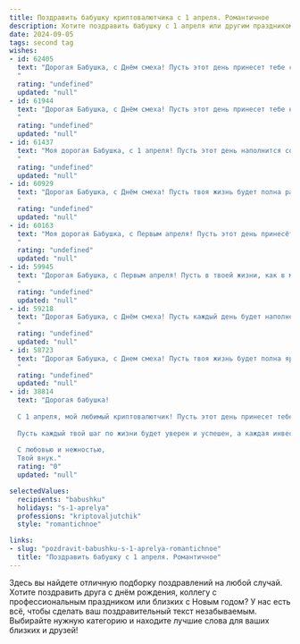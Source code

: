 ```yaml
---
title: Поздравить бабушку криптовалютчика с 1 апреля. Романтичное
description: Хотите поздравить бабушку с 1 апреля или другим праздником? Наш ИИ создаст незабываемое поздравление, а вы обязательно выделитесь среди других.  
date: 2024-09-05
tags: second tag
wishes:
- id: 62405
  text: "Дорогая Бабушка, с Днём смеха! Пусть этот день принесет тебе столько же радости и юмора, сколько ты даришь нам своим теплом и заботой.  Будь счастлива, любима,  и пусть твоя жизнь будет такой же яркой, как мир криптовалют, которым ты так увлечена! 🎉
  "
  rating: "undefined"
  updated: "null"
- id: 61944
  text: "Дорогая Бабушка, с Днём смеха! Пусть этот день принесет тебе не только улыбки, но и  счастье, любовь, и, конечно, прибыль от твоих вложений в криптовалюту.  ❤️
  "
  rating: "undefined"
  updated: "null"
- id: 61437
  text: "Моя дорогая Бабушка, с 1 апреля! Пусть этот день наполнится солнечным светом, как сияние биткоина, и принесет тебе море радости, как рост криптовалютного рынка!
  "
  rating: "undefined"
  updated: "null"
- id: 60929
  text: "Дорогая Бабушка, с Днём смеха! Пусть твоя жизнь будет полна радости, как майский луг цветами, а удача всегда ходит рядом, как верный друг. Желаю тебе успехов в мире криптовалют, пусть твои инвестиции растут, как весенние ростки!
  "
  rating: "undefined"
  updated: "null"
- id: 60163
  text: "Моя дорогая Бабушка, с Первым апреля! Пусть этот день принесёт тебе не только улыбки и смех, но и новые, блестящие идеи в мире криптовалют. Ты - настоящая королева цифрового мира, и я всегда восхищаюсь твоей смелостью и уверенностью. Пусть удача всегда сопутствует твоим сделкам, а биткоин стремится к новым вершинам. С любовью!
  "
  rating: "undefined"
  updated: "null"
- id: 59945
  text: "Дорогая Бабушка, с Первым апреля! Пусть в твоей жизни, как в мире криптовалют, царит процветание и стабильность. Желаю тебе только счастливых и радостных моментов, а также, чтобы твоя мудрость и доброта всегда служили надежным капиталом!
  "
  rating: "undefined"
  updated: "null"
- id: 59218
  text: "Дорогая Бабушка, с Днём смеха! Пусть каждый день будет наполнен улыбками и радостью, как весенний луг цветами. Пусть криптовалюта приносит тебе только удачу и финансовое благополучие, а  твоя  мудрость и опыт всегда востребованы.  С любовью, твой [Имя].
  "
  rating: "undefined"
  updated: "null"
- id: 58723
  text: "Дорогая Бабушка, с Днем смеха! Пусть твоя жизнь будет полна ярких красок, как биткоин на пике роста, и пусть каждый день приносит новые приятные сюрпризы, как майнинг новой монет.
  "
  rating: "undefined"
  updated: "null"
- id: 38814
  text: "Дорогая бабушка!
  
  С 1 апреля, мой любимый криптовалютчик! Пусть этот день принесет тебе такую же радость и улыбки, как ты приносишь в мою жизнь. Ты — настоящий маг, способный превращать простые моменты в волшебство и вдохновение.
  
  Пусть каждый твой шаг по жизни будет уверен и успешен, а каждая инвестиция в счастье приносит безграничные дивиденды. Желаю, чтобы твое сердце всегда было наполнено светом, а душа — перспективами и новыми открытиями.
  
  С любовью и нежностью,
  Твой внук."
  rating: "0"
  updated: "null"

selectedValues:
  recipients: "babushku"
  holidays: "s-1-aprelya"
  professions: "kriptovaljutchik"
  style: "romantichnoe"

links:
- slug: "pozdravit-babushku-s-1-aprelya-romantichnoe"
  title: "Поздравить бабушку с 1 апреля. Романтичное"
---
```


Здесь вы найдете отличную подборку поздравлений на любой случай. 
Хотите поздравить друга с днём рождения, коллегу с профессиональным праздником или близких с Новым годом? У нас есть всё, чтобы сделать ваш поздравительный текст незабываемым. Выбирайте нужную категорию и находите лучшие слова для ваших близких и друзей!
